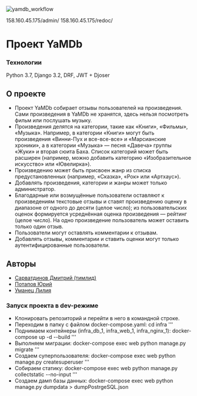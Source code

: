
![yamdb_workflow](https://github.com/UmLilia/yamdb_final/actions/workflows/yamdb_workflow.yml/badge.svg)

158.160.45.175/admin/
158.160.45.175/redoc/

# Проект YaMDb
### Технологии
Python 3.7, Django 3.2, DRF, JWT + Djoser

## О проекте
* Проект YaMDb собирает отзывы пользователей на произведения. Сами произведения в YaMDb не хранятся, здесь нельзя посмотреть фильм или послушать музыку.
* Произведения делятся на категории, такие как «Книги», «Фильмы», «Музыка». Например, в категории «Книги» могут быть произведения «Винни-Пух и все-все-все» и «Марсианские хроники», а в категории «Музыка» — песня «Давеча» группы «Жуки» и вторая сюита Баха. Список категорий может быть расширен (например, можно добавить категорию «Изобразительное искусство» или «Ювелирка»). 
* Произведению может быть присвоен жанр из списка предустановленных (например, «Сказка», «Рок» или «Артхаус»). 
* Добавлять произведения, категории и жанры может только администратор.
* Благодарные или возмущённые пользователи оставляют к произведениям текстовые отзывы и ставят произведению оценку в диапазоне от одного до десяти (целое число); из пользовательских оценок формируется усреднённая оценка произведения — рейтинг (целое число). На одно произведение пользователь может оставить только один отзыв.
* Пользователи могут оставлять комментарии к отзывам.
* Добавлять отзывы, комментарии и ставить оценки могут только аутентифицированные пользователи.

## Авторы
* [Сарватдинов Дмитрий (тимлид)](https://github.com/Sarva4dim)
* [Потапов Юрий](https://github.com/samec2011)
* [Уманец Лилия](https://github.com/UmLilia)

### Запуск проекта в dev-режиме
- Клонировать репозиторий и перейти в него в командной строке.
- Переходим в папку с файлом docker-compose.yaml:
cd infra
'''
- Поднимаем контейнеры (infra_db_1, infra_web_1, infra_nginx_1):
docker-compose up -d --build
'''
- Выполняем миграции:
docker-compose exec web python manage.py migrate
'''
- Создаем суперпользователя:
docker-compose exec web python manage.py createsuperuser
'''
- Собираем статику:
docker-compose exec web python manage.py collectstatic --no-input
'''
- Создаем дамп базы данных:
docker-compose exec web python manage.py dumpdata > dumpPostrgeSQL.json
